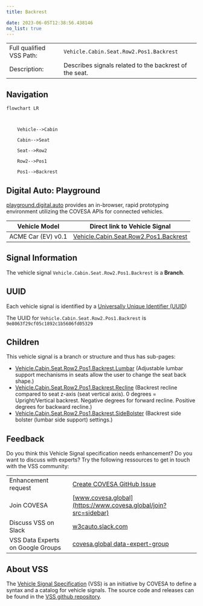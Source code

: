 ```yaml
---
title: Backrest

date: 2023-06-05T12:38:56.438146
no_list: true
---
```



| | |
|---|---|
| Full qualified VSS Path: | `Vehicle.Cabin.Seat.Row2.Pos1.Backrest` |
| Description: | Describes signals related to the backrest of the seat. |

## Navigation

```mermaid
flowchart LR



    Vehicle-->Cabin

    Cabin-->Seat

    Seat-->Row2

    Row2-->Pos1

    Pos1-->Backrest

```


## Digital Auto: Playground

[playground.digital.auto](http://digital.auto) provides an in-browser, rapid prototyping environment utilizing the COVESA APIs for connected vehicles. 

| Vehicle Model | Direct link to Vehicle Signal |
|---|---|
| ACME Car (EV) v0.1 | [Vehicle.Cabin.Seat.Row2.Pos1.Backrest](https://digitalauto.netlify.app/model/STLWzk1WyqVVLbfymb4f/cvi/list/Vehicle.Cabin.Seat.Row2.Pos1.Backrest/) |


## Signal Information




The vehicle signal `Vehicle.Cabin.Seat.Row2.Pos1.Backrest` is a **Branch**.





## UUID

Each vehicle signal is identified by a [Universally Unique Identifier (UUID](https://en.wikipedia.org/wiki/Universally_unique_identifier))

The UUID for `Vehicle.Cabin.Seat.Row2.Pos1.Backrest` is `9e8063f29cf05c1892c1b5606fd05329`

## Children

This vehicle signal is a branch or structure and thus has sub-pages:

- [Vehicle.Cabin.Seat.Row2.Pos1.Backrest.Lumbar](lumbar/) (Adjustable lumbar support mechanisms in seats allow the user to change the seat back shape.)
- [Vehicle.Cabin.Seat.Row2.Pos1.Backrest.Recline](recline/) (Backrest recline compared to seat z-axis (seat vertical axis). 0 degrees = Upright/Vertical backrest. Negative degrees for forward recline. Positive degrees for backward recline.)
- [Vehicle.Cabin.Seat.Row2.Pos1.Backrest.SideBolster](sidebolster/) (Backrest side bolster (lumbar side support) settings.)


## Feedback

Do you think this Vehicle Signal specification needs enhancement? Do you want to discuss with experts? Try the following ressources to get in touch with the VSS community:

| | |
|---|---|
| Enhancement request | [Create COVESA GitHub Issue](https://github.com/COVESA/vehicle_signal_specification/issues/new?body=Please+describe+your+feedback&title=Signal+feedback+Vehicle.Cabin.Seat.Row2.Pos1.Backrest) |
| Join COVESA | [www.covesa.global](https://www.covesa.global/join?src=sidebar) |
| Discuss VSS on Slack | [w3cauto.slack.com](http://w3cauto.slack.com/) |
| VSS Data Experts on Google Groups | [covesa.global data-expert-group](https://groups.google.com/a/covesa.global/g/data-expert-group) |

## About VSS

The [Vehicle Signal Specification](https://covesa.github.io/vehicle_signal_specification/) (VSS)
is an initiative by COVESA to define a syntax and a catalog for vehicle signals.
The source code and releases can be found in the [VSS github repository](https://github.com/COVESA/vehicle_signal_specification).

